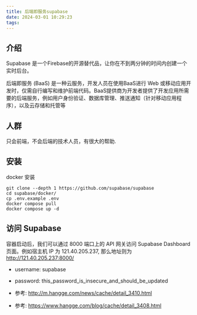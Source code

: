 ```yaml
---
title: 后端即服务supabase
date: 2024-03-01 10:29:23
tags:
---
```


## 介绍

Supabase 是一个Firebase的开源替代品，让你在不到两分钟的时间内创建一个实时后台。

后端即服务 (BaaS) 是一种云服务，开发人员在使用BaaS进行 Web 或移动应用开发时，仅需自行编写和维护前端代码。BaaS提供商为开发者提供了开发应用所需要的后端服务，例如用户身份验证、数据库管理、推送通知（针对移动应用程序），以及云存储和托管等

## 人群

只会前端，不会后端的技术人员，有很大的帮助.

## 安装

docker 安装

```shell
git clone --depth 1 https://github.com/supabase/supabase
cd supabase/docker/
cp .env.example .env
docker compose pull
docker compose up -d
```

## 访问 Supabase

容器启动后，我们可以通过 8000 端口上的 API 网关访问 Supabase Dashboard 页面。例如宿主机 IP 为 121.40.205.237, 那么地址则为 http://121.40.205.237:8000/

- username: supabase
- password: this_password_is_insecure_and_should_be_updated

- 参考: http://m.hangge.com/news/cache/detail_3410.html
- 参考: https://www.hangge.com/blog/cache/detail_3408.html